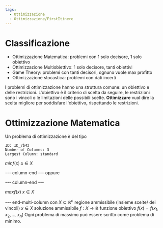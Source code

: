 ```yaml
---
tags:
  - Ottimizzazione
  - Ottimizzazione/FirstItinere
---
```

# Classificazione

- Ottimizzazione Matematica: problemi con 1 solo decisore, 1 solo obiettivo
- Ottimizzazione Multiobiettivo: 1 solo decisore, tanti obiettivi
- Game Theory: problemi con tanti decisori, ognuno vuole max profitto
- Ottimizzazione stocastica: problemi con dati incerti

I problemi di ottimizzazione hanno una struttura comune: un obiettivo e delle restrizioni.
L'obiettivo è il criterio di scelta da seguire, le restrizioni sono i vincoli o le limitazioni delle possibili scelte.
**Ottimizzare** vuol dire la scelta migliore per soddisfare l'obiettivo, rispettando le restrizioni.

# Ottimizzazione Matematica

Un problema di ottimizzazione è del tipo

```start-multi-column
ID: ID_7b4z
Number of Columns: 3
Largest Column: standard
```

$min f(x)$
$x \in X$

--- column-end ---
oppure

--- column-end ---

$max f(x)$
$x \in X$

--- end-multi-column
con $X \subseteq \mathbb{R}^n$ regione ammissibile (insieme scelte/ dei vincoli)
$x \in X$ soluzione ammissibile
$f:X\to \mathbb{R}$ funzione obiettivo
	$f(x) = f(x_{1},x_{2},\dots,x_{n})$
Ogni problema di massimo può essere scritto come problema di minimo.